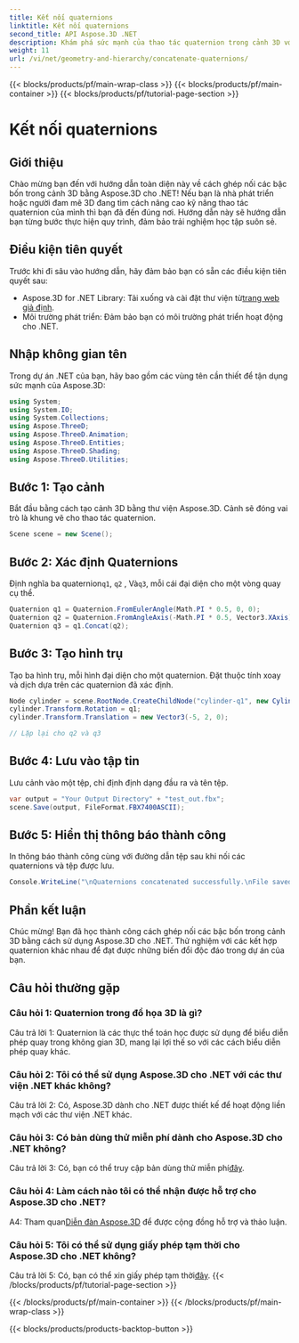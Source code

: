 ```yaml
---
title: Kết nối quaternions
linktitle: Kết nối quaternions
second_title: API Aspose.3D .NET
description: Khám phá sức mạnh của thao tác quaternion trong cảnh 3D với Aspose.3D cho .NET. Tìm hiểu cách nối các quaternion từng bước để tạo ra các phép biến đổi sống động.
weight: 11
url: /vi/net/geometry-and-hierarchy/concatenate-quaternions/
---
```


{{< blocks/products/pf/main-wrap-class >}}
{{< blocks/products/pf/main-container >}}
{{< blocks/products/pf/tutorial-page-section >}}

# Kết nối quaternions

## Giới thiệu

Chào mừng bạn đến với hướng dẫn toàn diện này về cách ghép nối các bậc bốn trong cảnh 3D bằng Aspose.3D cho .NET! Nếu bạn là nhà phát triển hoặc người đam mê 3D đang tìm cách nâng cao kỹ năng thao tác quaternion của mình thì bạn đã đến đúng nơi. Hướng dẫn này sẽ hướng dẫn bạn từng bước thực hiện quy trình, đảm bảo trải nghiệm học tập suôn sẻ.

## Điều kiện tiên quyết

Trước khi đi sâu vào hướng dẫn, hãy đảm bảo bạn có sẵn các điều kiện tiên quyết sau:

-  Aspose.3D for .NET Library: Tải xuống và cài đặt thư viện từ[trang web giả định](https://releases.aspose.com/3d/net/).
- Môi trường phát triển: Đảm bảo bạn có môi trường phát triển hoạt động cho .NET.

## Nhập không gian tên

Trong dự án .NET của bạn, hãy bao gồm các vùng tên cần thiết để tận dụng sức mạnh của Aspose.3D:

```csharp
using System;
using System.IO;
using System.Collections;
using Aspose.ThreeD;
using Aspose.ThreeD.Animation;
using Aspose.ThreeD.Entities;
using Aspose.ThreeD.Shading;
using Aspose.ThreeD.Utilities;
```

## Bước 1: Tạo cảnh

Bắt đầu bằng cách tạo cảnh 3D bằng thư viện Aspose.3D. Cảnh sẽ đóng vai trò là khung vẽ cho thao tác quaternion.

```csharp
Scene scene = new Scene();
```

## Bước 2: Xác định Quaternions

 Định nghĩa ba quaternion`q1`, `q2` , Và`q3`, mỗi cái đại diện cho một vòng quay cụ thể.

```csharp
Quaternion q1 = Quaternion.FromEulerAngle(Math.PI * 0.5, 0, 0);
Quaternion q2 = Quaternion.FromAngleAxis(-Math.PI * 0.5, Vector3.XAxis);
Quaternion q3 = q1.Concat(q2);
```

## Bước 3: Tạo hình trụ

Tạo ba hình trụ, mỗi hình đại diện cho một quaternion. Đặt thuộc tính xoay và dịch dựa trên các quaternion đã xác định.

```csharp
Node cylinder = scene.RootNode.CreateChildNode("cylinder-q1", new Cylinder(0.1, 1, 2));
cylinder.Transform.Rotation = q1;
cylinder.Transform.Translation = new Vector3(-5, 2, 0);

// Lặp lại cho q2 và q3
```

## Bước 4: Lưu vào tập tin

Lưu cảnh vào một tệp, chỉ định định dạng đầu ra và tên tệp.

```csharp
var output = "Your Output Directory" + "test_out.fbx";
scene.Save(output, FileFormat.FBX7400ASCII);
```

## Bước 5: Hiển thị thông báo thành công

In thông báo thành công cùng với đường dẫn tệp sau khi nối các quaternions và tệp được lưu.

```csharp
Console.WriteLine("\nQuaternions concatenated successfully.\nFile saved at " + output);
```

## Phần kết luận

Chúc mừng! Bạn đã học thành công cách ghép nối các bậc bốn trong cảnh 3D bằng cách sử dụng Aspose.3D cho .NET. Thử nghiệm với các kết hợp quaternion khác nhau để đạt được những biến đổi độc đáo trong dự án của bạn.

## Câu hỏi thường gặp

### Câu hỏi 1: Quaternion trong đồ họa 3D là gì?

Câu trả lời 1: Quaternion là các thực thể toán học được sử dụng để biểu diễn phép quay trong không gian 3D, mang lại lợi thế so với các cách biểu diễn phép quay khác.

### Câu hỏi 2: Tôi có thể sử dụng Aspose.3D cho .NET với các thư viện .NET khác không?

Câu trả lời 2: Có, Aspose.3D dành cho .NET được thiết kế để hoạt động liền mạch với các thư viện .NET khác.

### Câu hỏi 3: Có bản dùng thử miễn phí dành cho Aspose.3D cho .NET không?

Câu trả lời 3: Có, bạn có thể truy cập bản dùng thử miễn phí[đây](https://releases.aspose.com/).

### Câu hỏi 4: Làm cách nào tôi có thể nhận được hỗ trợ cho Aspose.3D cho .NET?

 A4: Tham quan[Diễn đàn Aspose.3D](https://forum.aspose.com/c/3d/18) để được cộng đồng hỗ trợ và thảo luận.

### Câu hỏi 5: Tôi có thể sử dụng giấy phép tạm thời cho Aspose.3D cho .NET không?

 Câu trả lời 5: Có, bạn có thể xin giấy phép tạm thời[đây](https://purchase.aspose.com/temporary-license/).
{{< /blocks/products/pf/tutorial-page-section >}}

{{< /blocks/products/pf/main-container >}}
{{< /blocks/products/pf/main-wrap-class >}}

{{< blocks/products/products-backtop-button >}}
